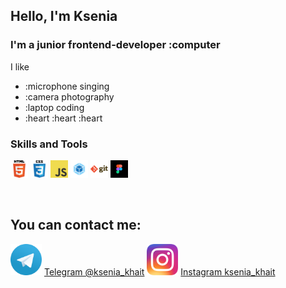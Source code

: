 ## Hello, I'm Ksenia

### I'm a junior frontend-developer :computer

I like
- :microphone singing
- :camera photography
- :laptop coding
- :heart :heart :heart

### Skills and Tools


[<img src="https://raw.githubusercontent.com/github/explore/80688e429a7d4ef2fca1e82350fe8e3517d3494d/topics/html/html.png" width="28"/>](HTML)
[<img src="https://raw.githubusercontent.com/github/explore/80688e429a7d4ef2fca1e82350fe8e3517d3494d/topics/css/css.png" width="28"/>](CSS3)
[<img src="https://raw.githubusercontent.com/github/explore/80688e429a7d4ef2fca1e82350fe8e3517d3494d/topics/javascript/javascript.png" width="28"/>](JavaScript)
[<img src="https://raw.githubusercontent.com/github/explore/80688e429a7d4ef2fca1e82350fe8e3517d3494d/topics/webpack/webpack.png" width="28"/>](Webpack)
[<img src="https://raw.githubusercontent.com/github/explore/80688e429a7d4ef2fca1e82350fe8e3517d3494d/topics/git/git.png" width="28"/>](Git)
[<img src="https://raw.githubusercontent.com/github/explore/05d0f0dfceafd861bdf2b53559399dae7b2e2d8b/topics/figma/figma.png" width="28"/>](Figma)

<br/>

## You can contact me:
[<img src="https://raw.githubusercontent.com/github/explore/80688e429a7d4ef2fca1e82350fe8e3517d3494d/topics/telegram/telegram.png" width="50"/>](Telegram) [Telegram @ksenia_khait](https://t.me/ksenia_khait)
[<img src="https://raw.githubusercontent.com/github/explore/06c46459e7947c8a25f72798af696d66e202ac39/topics/instagram/instagram.png" width="50"/>](Instagram) [Instagram ksenia_khait](https://www.instagram.com/ksenia_khait)
